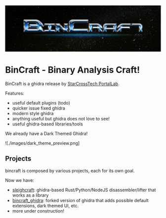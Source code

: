 ![bincraft-logo](./images/logo.jpeg)

# BinCraft - Binary Analysis Craft!

BinCraft is a ghidra release by [StarCrossTech PortalLab](https://www.starcross.tech/#/).

Features:

- useful default plugins (todo)
- quicker issue fixed ghidra
- modern style ghidra
- anything useful but ghidra does not love to see!
- useful ghidra-based libraries/tools

We already have a Dark Themed Ghidra!

![./images/dark_theme_preview.png]

## Projects

bincraft is composed by various projects, each for its own goal.

Now we have:

- [sleighcraft](https://github.com/StarCrossPortal/sleighcraft): ghidra-based Rust/Python/NodeJS disassembler/lifter that works as a library
- [bincraft_ghidra](https://github.com/StarCrossPortal/bincraft_ghidra): forked version of ghidra that adds possible default extensions, dark themed UI, etc.
- more under construction!